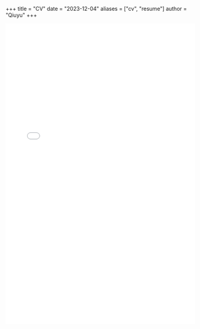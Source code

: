 +++
title = "CV"
date = "2023-12-04"
aliases = ["cv", "resume"]
author = "Qiuyu"
+++


<center><embed src="/简历_唐秋语.pdf" width="100%" height="800"></center>

